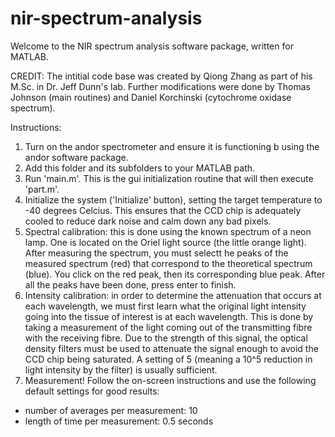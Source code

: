 nir-spectrum-analysis
=====================

Welcome to the NIR spectrum analysis software package, written for MATLAB.

CREDIT: The intitial code base was created by Qiong Zhang as part of his M.Sc. in Dr. Jeff Dunn's lab. Further modifications were done by Thomas Johnson (main routines) and Daniel Korchinski (cytochrome oxidase spectrum).

Instructions:
1. Turn on the andor spectrometer and ensure it is functioning b using the andor software package.
2. Add this folder and its subfolders to your MATLAB path.
3. Run 'main.m'. This is the gui initialization routine that will then execute 'part.m'.
4. Initialize the system ('Initialize' button), setting the target temperature to -40 degrees Celcius. This ensures that the CCD chip is adequately cooled to reduce dark noise and calm down any bad pixels.
5. Spectral calibration: this is done using the known spectrum of a neon lamp. One is located on the Oriel light source (the little orange light). After measuring the spectrum, you must selectt he peaks of the measured spectrum (red) that correspond to the theoretical spectrum (blue). You click on the red peak, then its corresponding blue peak. After all the peaks have been done, press enter to finish.
6. Intensity calibration: in order to determine the attenuation that occurs at each wavelength, we must first learn what the original light intensity going into the tissue of interest is at each wavelength. This is done by taking a measurement of the light coming out of the transmitting fibre with the receiving fibre. Due to the strength of this signal, the optical density filters must be used to attenuate the signal enough to avoid the CCD chip being saturated. A setting of 5 (meaning a 10^5 reduction in light intensity by the filter) is usually sufficient.
7. Measurement! Follow the on-screen instructions and use the following default settings for good results:
- number of averages per measurement: 10
- length of time per measurement: 0.5 seconds



